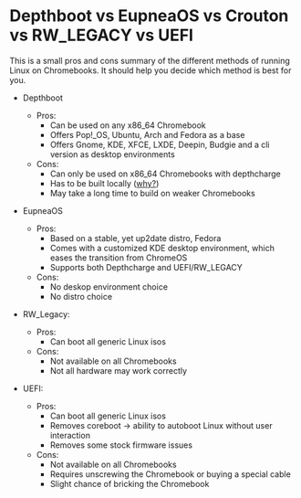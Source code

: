 # Depthboot vs EupneaOS vs Crouton vs RW_LEGACY vs UEFI

This is a small pros and cons summary of the different methods of running Linux on Chromebooks. It should help
you decide which method is best for you.

* Depthboot
    * Pros:
        * Can be used on any x86_64 Chromebook
        * Offers Pop!_OS, Ubuntu, Arch and Fedora as a base
        * Offers Gnome, KDE, XFCE, LXDE, Deepin, Budgie and a cli version as desktop environments
    * Cons:
        * Can only be used on x86_64 Chromebooks with depthcharge
        * Has to be built locally ([why?](/faq#why-is-sharing-depthboot-images-illegal))
        * May take a long time to build on weaker Chromebooks
* EupneaOS
    * Pros:
        * Based on a stable, yet up2date distro, Fedora
        * Comes with a customized KDE desktop environment, which eases the transition from ChromeOS
        * Supports both Depthcharge and UEFI/RW_LEGACY
    * Cons:
        * No deskop environment choice
        * No distro choice


* RW_Legacy:
    * Pros:
        * Can boot all generic Linux isos
    * Cons:
        * Not available on all Chromebooks
        * Not all hardware may work correctly

* UEFI:
    * Pros:
        * Can boot all generic Linux isos
        * Removes coreboot -> ability to autoboot Linux without user interaction
        * Removes some stock firmware issues
    * Cons:
        * Not available on all Chromebooks
        * Requires unscrewing the Chromebook or buying a special cable
        * Slight chance of bricking the Chromebook
